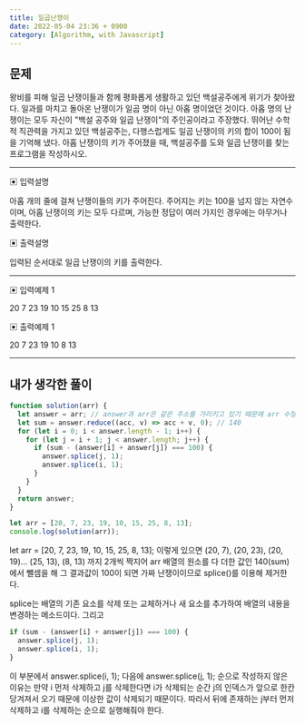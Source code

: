 ```yaml
---
title: 일곱난쟁이
date: 2022-05-04 23:36 + 0900
category: [Algorithm, with Javascript]
---
```


## 문제

왕비를 피해 일곱 난쟁이들과 함께 평화롭게 생활하고 있던 백설공주에게 위기가 찾아왔다. 일과를 마치고 돌아온 난쟁이가 일곱 명이 아닌 아홉 명이었던 것이다. 아홉 명의 난쟁이는 모두 자신이 "백설 공주와 일곱 난쟁이"의 주인공이라고 주장했다. 뛰어난
수학적 직관력을 가지고 있던 백설공주는, 다행스럽게도 일곱 난쟁이의 키의 합이 100이 됨을 기억해 냈다.
아홉 난쟁이의 키가 주어졌을 때, 백설공주를 도와 일곱 난쟁이를 찾는 프로그램을 작성하시오.

<hr>

▣ 입력설명

아홉 개의 줄에 걸쳐 난쟁이들의 키가 주어진다. 주어지는 키는 100을 넘지 않는 자연수이며, 아홉 난쟁이의 키는 모두 다르며, 가능한 정답이 여러 가지인 경우에는 아무거나 출력한다.

▣ 출력설명

입력된 순서대로 일곱 난쟁이의 키를 출력한다.

<hr>

▣ 입력예제 1

20 7 23 19 10 15 25 8 13

▣ 출력예제 1

20 7 23 19 10 8 13

<hr>

## 내가 생각한 풀이

```js
function solution(arr) {
  let answer = arr; // answer과 arr은 같은 주소를 가리키고 있기 때문에 arr 수정하면 answer도 수정됨(=얕은복사)
  let sum = answer.reduce((acc, v) => acc + v, 0); // 140
  for (let i = 0; i < answer.length - 1; i++) {
    for (let j = i + 1; j < answer.length; j++) {
      if (sum - (answer[i] + answer[j]) === 100) {
        answer.splice(j, 1);
        answer.splice(i, 1);
      }
    }
  }
  return answer;
}

let arr = [20, 7, 23, 19, 10, 15, 25, 8, 13];
console.log(solution(arr));
```

let arr = [20, 7, 23, 19, 10, 15, 25, 8, 13]; 이렇게 있으면 (20, 7), (20, 23), (20, 19)... (25, 13), (8, 13) 까지 2개씩 짝지어 arr 배열의 원소를 다 더한 값인 140(sum)에서 뺄셈을 해 그 결과값이 100이 되면 가짜 난쟁이이므로 splice()를 이용해 제거한다.

splice는 배열의 기존 요소를 삭제 또는 교체하거나 새 요소를 추가하여 배열의 내용을 변경하는 메소드이다.
그리고

```js
if (sum - (answer[i] + answer[j]) === 100) {
  answer.splice(j, 1);
  answer.splice(i, 1);
}
```

이 부분에서 answer.splice(i, 1); 다음에 answer.splice(j, 1); 순으로 작성하지 않은 이유는 만약 i 먼저 삭제하고 j를 삭제한다면 i가 삭제되는 순간 j의 인덱스가 앞으로 한칸 당겨져서 오기 때문에 이상한 값이 삭제되기 때문이다. 따라서 뒤에 존재하는 j부터 먼저 삭제하고 i를 삭제하는 순으로 실행해줘야 한다.
